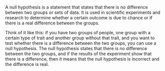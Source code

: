 ---
---

A null hypothesis is a statement that states that there is no difference between two groups or sets of data. It is used in scientific experiments and research to determine whether a certain outcome is due to chance or if there is a real difference between the groups.

Think of it like this: if you have two groups of people, one group with a certain type of trait and another group without that trait, and you want to test whether there is a difference between the two groups, you can use a null hypothesis. The null hypothesis states that there is no difference between the two groups, and if the results of the experiment show that there is a difference, then it means that the null hypothesis is incorrect and the difference is real.
